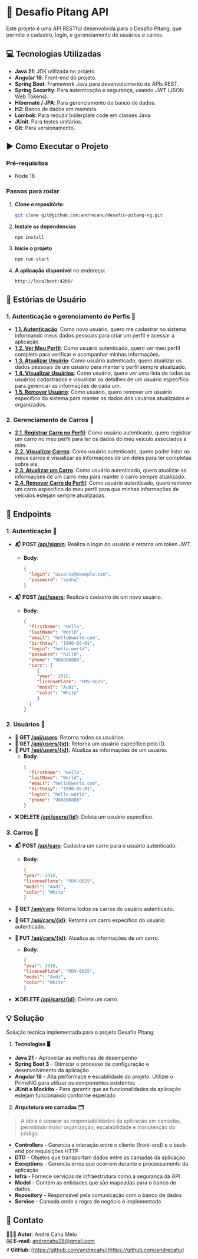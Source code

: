 # 📖 Desafio Pitang API

Este projeto é uma API RESTful desenvolvida para o Desafio Pitang, que permite o cadastro, login, e gerenciamento de usuários e carros.


## 💻 Tecnologias Utilizadas

- **Java 21**: JDK utilizada no projeto.
- **Angular 18**: Front-end do projeto.
- **Spring Boot**: Framework Java para desenvolvimento de APIs REST.
- **Spring Security**: Para autenticação e segurança, usando JWT (JSON Web Tokens).
- **Hibernate / JPA**: Para gerenciamento de banco de dados.
- **H2**: Banco de dados em memória.
- **Lombok**: Para reduzir boilerplate code em classes Java.
- **JUnit**: Para testes unitários.
- **Git**: Para versionamento.


## ▶️ Como Executar o Projeto

### Pré-requisitos

- Node 18

### Passos para rodar

1. **Clone o repositório**:
    ```bash
    git clone git@github.com:andrecahu/desafio-pitang-ng.git
    ```

2. **Instale as dependencias**
    ```bash
   npm install
    ```

3. **Inicie o projeto** 
    ```bash
   npm run start
    ```

5. **A aplicação disponível** no endereço:
    ```
    http://localhost:4200/
    ```


## 📜 Estórias de Usuário

### 1. **Autenticação e gerenciamento de Perfis** 👤

- **<ins>1.1. Autenticação**: Como novo usuário, quero me cadastrar no sistema informando meus dados pessoais para criar um perfil e acessar a aplicação.
- **<ins>1.2. Ver Meu Perfil**: Como usuário autenticado, quero ver meu perfil completo para verificar e acompanhar minhas informações.
- **<ins>1.3. Atualizar Usuário**: Como usuário autenticado, quero atualizar os dados pessoais de um usuário para manter o perfil sempre atualizado.
- **<ins>1.4. Visualizar Usuários**: Como usuário, quero ver uma lista de todos os usuários cadastrados e visualizar os detalhes de um usuário específico para gerenciar as informações de cada um.
- **<ins>1.5. Remover Usuário**: Como usuário, quero remover um usuário específico do sistema para manter os dados dos usuários atualizados e organizados.


### 2. **Gerenciamento de Carros** 🚗

- **<ins>2.1. Registrar Carro no Perfil**: Como usuário autenticado, quero registrar um carro no meu perfil para ter os dados do meu veículo associados a mim.
- **<ins>2.2. Visualizar Carros**: Como usuário autenticado, quero poder listar os meus carros e visualizar as informações de um deles para ter completas sobre ele.
- **<ins>2.3. Atualizar um Carro**: Como usuário autenticado, quero atualizar as informações de um carro meu para manter o carro sempre atualizado.
- **<ins>2.4. Remover Carro do Perfil**: Como usuário autenticado, quero remover um carro específico do meu perfil para que minhas informações de veículos estejam sempre atualizadas.


## 🔗 Endpoints

### 1. **Autenticação** 🔐

- **📬 POST <ins>/api/signin**: Realiza o login do usuário e retorna um token JWT.
  - **Body**:
      ```json
      {
        "login": "usuario@exemplo.com",
        "password": "senha"
      }
      ```

- **📬 POST <ins>/api/users**: Realiza o cadastro de um novo usuário.
  - **Body**:
      ```json
      {
        "firstName": "Hello",
        "lastName": "World",
        "email": "hello@world.com",
        "birthday": "1990-05-01",
        "login": "hello.world",
        "password": "h3ll0",
        "phone": "988888888",
        "cars": [
           {
           "year": 2018,
           "licensePlate": "PDV-0625",
           "model": "Audi",
           "color": "White"
           }
        ]
      }

      ```

### 2. **Usuários** 👥

- **🫴 GET <ins>/api/users**: Retorna todos os usuários.
- **🫴 GET <ins>/api/users/{id}**: Retorna um usuário específico pelo ID.
- **🔄 PUT <ins>/api/users/{id}**: Atualiza as informações de um usuário.
  - **Body**:
      ```json
      {
        "firstName": "Hello",
        "lastName": "World",
        "email": "hello@world.com",
        "birthday": "1990-05-01",
        "login": "hello.world",
        "phone": "988888888"
      }
      ```
- **❌ DELETE <ins>/api/users/{id}**: Deleta um usuário específico.

### 3. **Carros** 🚙

- **📬 POST <ins>/api/cars**: Cadastra um carro para o usuário autenticado.
  - **Body**:
      ```json
      {
      "year": 2018,
      "licensePlate": "PDV-0625",
      "model": "Audi",
      "color": "White"
      }
      ```

- **🫴 GET <ins>/api/cars**: Retorna todos os carros do usuário autenticado.
- **🫴 GET <ins>/api/cars/{id}**: Retorna um carro específico do usuário autenticado.
- **🔄 PUT <ins>/api/cars/{id}**: Atualiza as informações de um carro.
  - **Body**:
      ```json
      {
      "year": 2018,
      "licensePlate": "PDV-0625",
      "model": "Audi",
      "color": "White"
      }
      ```
- **❌ DELETE <ins>/api/cars/{id}**: Deleta um carro.


## 💡 Solução
Solução técnica implementada para o projeto Desafio Pitang:

1. **Tecnologias 🖥️**
* **Java 21** - Aproveitar as melhorias de desempenho
* **Spring Boot 3** - Otimizar o processo de configuração e desenvolvimento da aplicação
* **Angular 18** - Alta performace e escabilidade do projeto. Utilizei o PrimeNG para utilizar os componentes existentes
* **JUnit e Mockito** - Para garantir que as funcionalidades da aplicação estejam funcionando conforme esperado


2. **Arquitetura em camadas 🗂️**
>A ideia é separar as responsabilidades da aplicação em camadas, permitindo maior organização, escalabilidade e manutenção do código.

* **Controllers** - Gerencia a interação entre o cliente (front-end) e o back-end por requisições HTTP
* **DTO** - Objetos que transportam dados entre as camadas da aplicação
* **Exceptions** - Gerencia erros que ocorrem durante o processamento da aplicação
* **Infra** - Fornece serviços de infraestrutura como a segurança da API
* **Model** - Contém as entidades que são mapeadas para o banco de dados
* **Repository** - Responsável pela comunicação com o banco de dados
* **Service** - Camada onde a regra de negócio é implementada




## 💬 Contato

**🙋🏻‍♂️ Autor**: André Cahú Melo  
**✉️ E-mail**: andrecahu28@gmail.com  
**⚡ GitHub**: [https://github.com/andrecahu](https://github.com/andrecahu)
